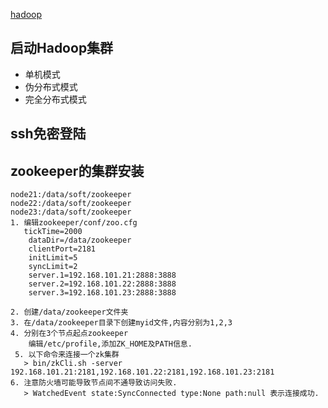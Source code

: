 [hadoop](https://www.yiibai.com/hadoop)
## 启动Hadoop集群
* 单机模式
* 伪分布式模式
* 完全分布式模式

## ssh免密登陆

## zookeeper的集群安装
```
node21:/data/soft/zookeeper
node22:/data/soft/zookeeper
node23:/data/soft/zookeeper
1. 编辑zookeeper/conf/zoo.cfg
   tickTime=2000
    dataDir=/data/zookeeper
    clientPort=2181
    initLimit=5
    syncLimit=2
    server.1=192.168.101.21:2888:3888
    server.2=192.168.101.22:2888:3888
    server.3=192.168.101.23:2888:3888

2. 创建/data/zookeeper文件夹
3. 在/data/zookeeper目录下创建myid文件,内容分别为1,2,3
4. 分别在3个节点起点zookeeper
    编辑/etc/profile,添加ZK_HOME及PATH信息.
 5. 以下命令来连接一个zk集群
   > bin/zkCli.sh -server 192.168.101.21:2181,192.168.101.22:2181,192.168.101.23:2181
6. 注意防火墙可能导致节点间不通导致访问失败.
   > WatchedEvent state:SyncConnected type:None path:null 表示连接成功.   
```
